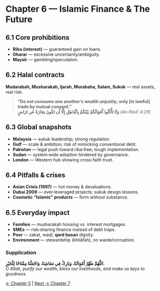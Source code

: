 
# Chapter 6 — Islamic Finance & The Future

## 6.1 Core prohibitions
- **Riba (interest)** — guaranteed gain on loans.  
- **Gharar** — excessive uncertainty/ambiguity.  
- **Maysir** — gambling/speculation.

## 6.2 Halal contracts
**Mudarabah, Musharakah, Ijarah, Murabaha, Salam, Sukuk** — real assets, real risk.

> **“Do not consume one another’s wealth unjustly; only [in lawful] trade by mutual consent.”**  
> **وَلَا تَأْكُلُوا أَمْوَالَكُمْ بَيْنَكُمْ بِالْبَاطِلِ إِلَّا أَن تَكُونَ تِجَارَةً عَن تَرَاضٍ** *(An‑Nisāʾ 4:29)*

## 6.3 Global snapshots
- **Malaysia** — sukuk leadership; strong regulation.
- **Gulf** — scale & ambition; risk of mimicking conventional debt.
- **Pakistan** — legal push toward riba‑free; tough implementation.
- **Sudan** — system‑wide adoption hindered by governance.
- **London** — Western hub showing cross‑faith trust.

## 6.4 Pitfalls & crises
- **Asian Crisis (1997)** — hot money & devaluations.  
- **Dubai 2009** — over‑leveraged projects; sukuk design lessons.  
- **Cosmetic “Islamic” products** — form without substance.

## 6.5 Everyday impact
- **Families** — musharakah housing vs. interest mortgages.  
- **SMEs** — risk‑sharing finance instead of debt traps.  
- **Poor** — zakat, waqf, **qard ḥasan** dignity.  
- **Environment** — stewardship (khilāfah), no waste/corruption.

### Supplication
**اللَّهُمَّ طَهِّرْ أَمْوَالَنَا، وَبَارِكْ فِي مَعَاشِنَا، وَاجْعَلْنَا مِفْتَاحًا لِلْخَيْرِ.**  
*O Allah, purify our wealth, bless our livelihoods, and make us keys to goodness.*

[← Chapter 5](chapter05_technology_and_banking.md) | [Next → Chapter 7](chapter07_umicom_abs_coin.md)
